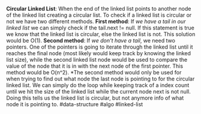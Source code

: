 **Circular Linked List**: When the end of the linked list points to another node of the linked list creating a circular list.
To check if a linked list is circular or not we have two different methods.
**First method**: If *we have a tail in our linked list* we can simply check if the tail.next != null. If this statement is true we know that the linked list is circular, else the linked list is not. This solution would be O(1).
**Second method**: If *we don't have a tail*, we need two pointers. One of the pointers is going to iterate through the linked list until it reaches the final node (most likely would keep track by knowing the linked list size), while the second linked list node would be used to compare the value of the node that it is in with the next node of the first pointer. This method would be O(n^2).
*The second method would only be used for when trying to find out what node the last node is pointing to for the circular linked list. We can simply do the loop while keeping track of a index count until we hit the size of the linked list while the current node next is not null. Doing this tells us the linked list is circular, but not anymore info of what node it is pointing to.
#data-structure #algo #linked-list 